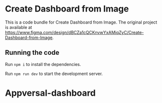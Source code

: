 
  # Create Dashboard from Image

  This is a code bundle for Create Dashboard from Image. The original project is available at https://www.figma.com/design/dBCZa1cQCKnvwYxAMiqZyC/Create-Dashboard-from-Image.

  ## Running the code

  Run `npm i` to install the dependencies.

  Run `npm run dev` to start the development server.
  # Appversal-dashboard
